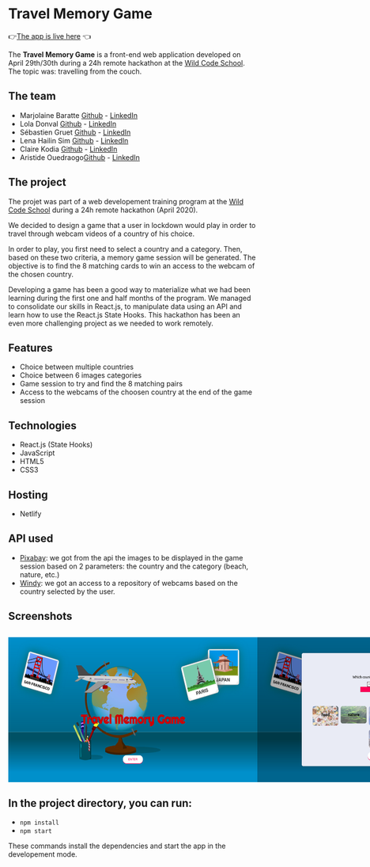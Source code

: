 # Travel Memory Game
👉[The app is live here](https://travel-memory-game.netlify.app) 👈 

The **Travel Memory Game** is a front-end web application developed on April 29th/30th during a 24h remote hackathon at the [Wild Code School](https://www.wildcodeschool.com/en-GB). The topic was: travelling from the couch.

## The team

* Marjolaine Baratte [Github](https://github.com/marjowolff) - [LinkedIn](https://www.linkedin.com/in/marjolainebaratte/)
* Lola Donval [Github](https://github.com/Lola-D) - [LinkedIn](https://www.linkedin.com/in/lola-donval/)
* Sébastien Gruet [Github](https://github.com/SebG-prog) - [LinkedIn](https://www.linkedin.com/in/sebastien-gruet/)
* Lena Hailin Sim [Github](https://github.com/Lenasim) - [LinkedIn](https://www.linkedin.com/in/lena-hailin-sim/)
* Claire Kodia [Github](https://github.com/clrko') - [LinkedIn](https://www.linkedin.com/in/clairekodia/)
* Aristide Ouedraogo[Github](https://github.com/ariomega) - [LinkedIn](https://www.linkedin.com/in/aristide-ouedraogo/)

## The project

The projet was part of a web developement training program at the [Wild Code School](https://www.wildcodeschool.com/en-GB) during a 24h remote hackathon (April 2020). 

We decided to design a game that a user in lockdown would play in order to travel through webcam videos of a country of his choice. 

In order to play, you first need to select a country and a category. Then, based on these two criteria, a memory game session will be generated. The objective is to find the 8 matching cards to win an access to the webcam of the chosen country.

Developing a game has been a good way to materialize what we had been learning during the first one and half months of the program. We managed to consolidate our skills in React.js, to manipulate data using an API and learn how to use the React.js State Hooks. This hackathon has been an even more challenging project as we needed to work remotely.
 
## Features

* Choice between multiple countries
* Choice between 6 images categories
* Game session to try and find the 8 matching pairs
* Access to the webcams of the choosen country at the end of the game session

## Technologies

* React.js (State Hooks)
* JavaScript
* HTML5
* CSS3

## Hosting

* Netlify 

## API used

* [Pixabay](https://pixabay.com/api/docs/): we got from the api the images to be displayed in the game session based on 2 parameters: the country and the category (beach, nature, etc.)
* [Windy](https://api.windy.com/webcams/docs): we got an access to a repository of webcams based on the country selected by the user.

## Screenshots

<div style="display:flex; justify-content:space-around; margin:30px 0;">
<img src="/public/screenshots/homepage.png" alt="desktop-homepage" style="width:200px heigth:auto"/>
<img src="/public/screenshots/game-settings.png" alt="desktop-settings" style="width:200px heigth:auto"/>
<img src="/public/screenshots/game.png" alt="desktop-game" style="width:200px heigth:auto"/>
<img src="/public/screenshots/webcam.png" alt="desktop-webcam" style="width:200px heigth:auto"/>
</div>


## In the project directory, you can run:
* `npm install`
* `npm start`

These commands install the dependencies and start the app in the developement mode.